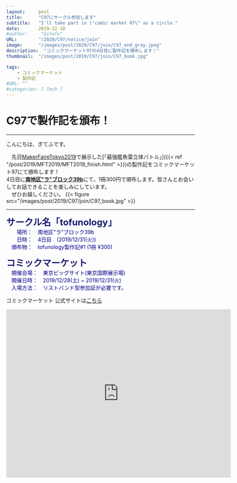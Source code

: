 ```yaml
---
layout:     post
title:      "C97にサークル参加します"
subtitle:   "I'll take part in \"comic market 97\" as a circle."
date:       2019-12-10
#author:     "Gitefu"
URL:        "/2020/C97/notice/join"
image:      "/images/post/2019/C97/join/C97_end_gray.jpeg"
description:  "コミックマーケット97の4日目に製作記を頒布します！"
thumbnail:  "/images/post/2019/C97/join/C97_book.jpg"

tags:
    - コミックマーケット
    - 製作記
#URL: ""
#categories: [ Tech ]
---
```


# C97で製作記を頒布！
*****

こんにちは、ぎてふです。

　先日[MakerFaireTokyo2019](https://makezine.jp/event/mft2019/)で展示した[「最強艦魚雷立体バトル」]({{< ref "/post/2019/MFT2019/MFT2019_finish.html" >}})の製作記をコミックマーケット97にて頒布します！<br>
4日目に<b><u>南地区"ラ"ブロック39b</u></b>にて，1冊300円で頒布します。皆さんとお会いしてお話できることを楽しみにしています。<br>
　ぜひお越しください。
{{< figure src="/images/post/2019/C97/join/C97_book.jpg" >}}

*****

<font size="5" style="color: #191970"><strong>サークル名「tofunology」</strong></font><br>
<span style="color: #00008b">
　　場所：　南地区"ラ"ブロック39b<br>
　　日時：　4日目　(2019/12/31(火))<br>
　頒布物：　tofunology製作記#1 (1冊 ¥300)
</span>

<font size="5" style="color: #191970"><strong>コミックマーケット </strong></font><br>
<span style="color: #00008b">
　開催会場：　東京ビッグサイト(東京国際展示場) <br>
　開催日時：　2019/12/28(土) ~ 2019/12/31(火)<br>
　入場方法：　リストバンド型参加証が必要です。
</span>


コミックマーケット 公式サイトは[こちら](https://www.comiket.co.jp/)

<iframe src="https://www.google.com/maps/embed?pb=!1m18!1m12!1m3!1d3036.252335944826!2d139.79220751082184!3d35.629796762478506!2m3!1f0!2f0!3f0!3m2!1i1024!2i768!4f13.1!3m3!1m2!1s0x601889dc629d1e7b%3A0xa4d1509a76045a01!2z5p2x5Lqs44OT44OD44Kw44K144Kk44OI!5e0!3m2!1sja!2sjp!4v1590041936669!5m2!1sja!2sjp" width="600" height="450" frameborder="0" style="border:0;" allowfullscreen="" aria-hidden="false" tabindex="0"></iframe>
